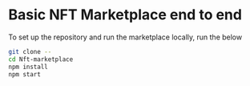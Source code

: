 # Basic NFT Marketplace end to end


To set up the repository and run the marketplace locally, run the below
```bash
git clone --
cd Nft-marketplace
npm install
npm start
```
